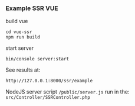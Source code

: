 ### Example SSR VUE

build vue

```
cd vue-ssr
npm run build
```
start server

```bin/console server:start```

See results at:

```http://127.0.0.1:8000/ssr/example```

NodeJS server script ```/public/server.js``` run in the: ```src/Controller/SSRController.php```